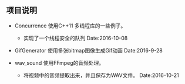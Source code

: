 
## 项目说明

- Concurrence 使用C++11 多线程库的一些例子。
    - 实现了一个线程安全的队列  Date:2016-10-08

- GifGenerator 使用多张bitmap图像生成Gif动画 Date:2016-9-28

- wav_sound 使用FFmpeg的音频处理。
    - 将视频中的音频提取出来，并且保存为WAV文件。 Date:2016-10-21